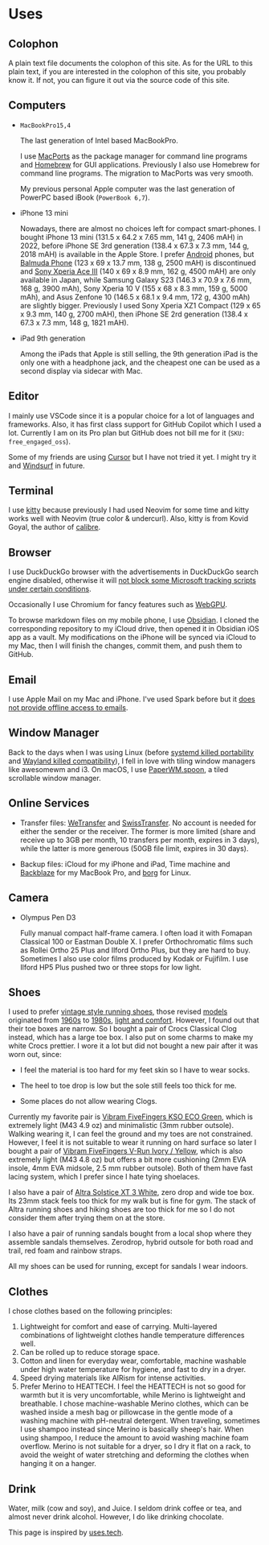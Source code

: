 # Uses

## Colophon

A plain text file documents the colophon of this site.
As for the URL to this plain text, if you are interested in the colophon of this site,
you probably know it.
If not, you can figure it out via the source code of this site.

## Computers

- `MacBookPro15,4`

    The last generation of Intel based MacBookPro.

    I use [MacPorts] as the package manager for command line programs and [Homebrew] for GUI applications.
    Previously I also use Homebrew for command line programs.
    The migration to MacPorts was very smooth.

    My previous personal Apple computer was the last generation of PowerPC based iBook (`PowerBook 6,7`).

- iPhone 13 mini

    Nowadays, there are almost no choices left for compact smart-phones.
    I bought iPhone 13 mini (131.5 x 64.2 x 7.65 mm, 141 g, 2406 mAH) in 2022, before iPhone SE 3rd generation (138.4 x 67.3 x 7.3 mm, 144 g, 2018 mAH) is available in the Apple Store.
    I prefer [Android][] phones, but [Balmuda Phone] (123 x 69 x 13.7 mm, 138 g, 2500 mAH) is discontinued and [Sony Xperia Ace III] (140 x 69 x 8.9 mm, 162 g, 4500 mAH) are only available in Japan,
    while Samsung Galaxy S23 (146.3 x 70.9 x 7.6 mm, 168 g, 3900 mAh), Sony Xperia 10 V (155 x 68 x 8.3 mm, 159 g, 5000 mAh), and Asus Zenfone 10 (146.5 x 68.1 x 9.4 mm, 172 g, 4300 mAh) are slightly bigger.
    Previously I used Sony Xperia XZ1 Compact (129 x 65 x 9.3 mm, 140 g, 2700 mAH), then iPhone SE 2rd generation (138.4 x 67.3 x 7.3 mm, 148 g, 1821 mAH).

- iPad 9th generation

    Among the iPads that Apple is still selling, the 9th generation iPad is the only one with a headphone jack,
    and the cheapest one can be used as a second display via sidecar with Mac.

[MacPorts]: https://github.com/weakish/dotfiles/blob/master/ports.txt "ports installed on my machine"
[Homebrew]: https://github.com/weakish/dotfiles/blob/master/Brewfile "Brewfile on my machine"
[Android]: android.md "My Android Setup"
[Balmuda Phone]: https://tech.balmuda.com/jp/phone/story/
[Sony Xperia Ace III]: https://xperia.sony.jp/xperia/acem3/spec_docomo.html


## Editor

I mainly use VSCode since it is a popular choice for a lot of languages and frameworks.
Also, it has first class support for GitHub Copilot which I used a lot.
Currently I am on its Pro plan but GitHub does not bill me for it (`SKU: free_engaged_oss`).

Some of my friends are using [Cursor][] but I have not tried it yet.
I might try it and [Windsurf][] in future.

[Cursor]: https://www.cursor.com
[Windsurf]: https://windsurf.com/editor

## Terminal

I use [kitty] because previously I had used Neovim for some time and kitty works well with Neovim (true color & undercurl).
Also, kitty is from Kovid Goyal, the author of [calibre].

[kitty]: https://sw.kovidgoyal.net/kitty/
[calibre]: https://github.com/kovidgoyal/calibre

## Browser

I use DuckDuckGo browser with the advertisements in DuckDuckGo search engine disabled,
otherwise it will [not block some Microsoft tracking scripts under certain conditions][ddg-help].

[ddg-help]: https://duckduckgo.com/duckduckgo-help-pages/privacy/web-tracking-protections#duckduckgo-private-search-ads

Occasionally I use Chromium for fancy features such as [WebGPU].

[WebGPU]: https://caniuse.com/webgpu "Can I use page for WebGPU"

To browse markdown files on my mobile phone, I use [Obsidian][].
I cloned the corresponding repository to my iCloud drive,
then opened it in Obsidian iOS app as a vault.
My modifications on the iPhone will be synced via iCloud to my Mac,
then I will finish the changes, commit them, and push them to GitHub.

[Obsidian]: https://obsidian.md

## Email

I use Apple Mail on my Mac and iPhone.
I've used Spark before but it [does not provide offline access to emails][spark].

[spark]: https://sparkmailapp.com/help/general/email-storage-and-backups "Help documentation of Spark"

## Window Manager

Back to the days when I was using Linux
(before [systemd killed portability][init-freedom] and [Wayland killed compatibility][KiCad]),
I fell in love with tiling window managers like awesomewm and i3.
On macOS, I use [PaperWM.spoon][paperwm], a tiled scrollable window manager.

[init-freedom]: https://www.devuan.org/os/init-freedom "Init Freedom"
[KiCad]: https://www.kicad.org/blog/2025/06/KiCad-and-Wayland-Support/ "KiCad and Wayland Support"
[paperwm]: https://github.com/mogenson/PaperWM.spoon "PaperWM.spoon GitHub repository"

## Online Services

- Transfer files: [WeTransfer] and [SwissTransfer]. No account is needed for either the sender or the receiver. The former is more limited (share and receive up to 3GB per month, 10 transfers per month, expires in 3 days), while the latter is more generous (50GB file limit, expires in 30 days).

[WeTransfer]: https://wetransfer.com
[SwissTransfer]: https://www.swisstransfer.com

- Backup files: iCloud for my iPhone and iPad, Time machine and [Backblaze][] for my MacBook Pro, and [borg][] for Linux.

[Backblaze]: https://secure.backblaze.com/r/04svpb "Backblaze referral link, use this link to get a free month Backblaze for you and me"
[borg]: borg.md "Borg Tutorial"

## Camera

- Olympus Pen D3

    Fully manual compact half-frame camera.
    I often load it with Fomapan Classical 100 or Eastman Double X.
    I prefer Orthochromatic films such as Rollei Ortho 25 Plus and Ilford Ortho Plus, but they are hard to buy.
    Sometimes I also use color films produced by Kodak or Fujifilm.
    I use Ilford HP5 Plus pushed two or three stops for low light.

## Shoes

I used to prefer [vintage style running shoes][thedeffest], those revised [models] originated from [1960s] to [1980s], [light and comfort][ad].
However, I found out that their toe boxes are narrow.
So I bought a pair of Crocs Classical Clog instead, which has a large toe box.
I also put on some charms to make my white Crocs prettier.
I wore it a lot but did not bought a new pair after it was worn out, since:

- I feel the material is too hard for my feet skin so I have to wear socks.

- The heel to toe drop is low but the sole still feels too thick for me.

- Some places do not allow wearing Clogs.

Currently my favorite pair is [Vibram FiveFingers KSO ECO Green][kso],
which is extremely light (M43 4.9 oz) and minimalistic (3mm rubber outsole).
Walking wearing it, I can feel the ground and my toes are not constrained.
However, I feel it is not suitable to wear it running on hard surface so later I bought a pair of [Vibram FiveFingers V-Run Ivory / Yellow][v-run],
which is also extremely light (M43 4.8 oz) but offers a bit more cushioning (2mm EVA insole, 4mm EVA midsole, 2.5 mm rubber outsole).
Both of them have fast lacing system, which I prefer since I hate tying shoelaces.

I also have a pair of [Altra Solstice XT 3 White][altra], zero drop and wide toe box.
Its 23mm stack feels too thick for my walk but is fine for gym.
The stack of Altra running shoes and hiking shoes are too thick for me so I do not consider them after trying them on at the store.

I also have a pair of running sandals bought from a local shop where they assemble sandals themselves.
Zerodrop, hybrid outsole for both road and trail, red foam and rainbow straps.

[thedeffest]: https://www.thedeffest.com/
[models]: https://www.mizuno.jp/mizuno1906/journal/journal_collection/046/
[1960s]: https://www.onitsukatiger.com/gb/en-gb/onitsukatiger-inspiration/onitsukatiger-mexico-66/
[1980s]: /uses/nb-420.jpg "https://i.ebayimg.com/images/g/ApEAAOSwd7Fb-MP7/s-l1600.jpg"
[ad]: /uses/nb-ads.jpg "https://images.squarespace-cdn.com/content/v1/5ab94f5e3c3a536987d16ce5/1586282359719-W9JJP53TVVP0EAJVXOLJ/ke17ZwdGBToddI8pDm48kGNEFA4rC7c0McDIySn7RjkUqsxRUqqbr1mOJYKfIPR7LoDQ9mXPOjoJoqy81S2I8N_N4V1vUb5AoIIIbLZhVYxCRW4BPu10St3TBAUQYVKcPlG31PR0Q5DeNaNXE1QnS_LzyNcqI129vtg_t5azkwh6fx-4rvXr20Sq8_feGDMO/New+Balance+1982+vintage+sneaker+ad+%40+The+Deffest?format=1500w"
[kso]: https://www.vibram.com/us/shop/fivefingers/kso-eco-mens/M95_MilitaryGreen.html
[v-run]: https://www.vibram.com/us/shop/fivefingers/men/v-run-mens/M31_2_IvoryYellow.html
[altra]: https://www.altrarunning.com/en-us/gym-training/mens-solstice-xt-3/AL0A85Q5.html?dwvar_AL0A85Q5_color=110

All my shoes can be used for running, except for sandals I wear indoors.

## Clothes

I chose clothes based on the following principles:

1. Lightweight for comfort and ease of carrying. Multi-layered combinations of lightweight clothes handle temperature differences well.
2. Can be rolled up to reduce storage space.
3. Cotton and linen for everyday wear, comfortable, machine washable under high water temperature for hygiene, and fast to dry in a dryer.
4. Speed drying materials like AIRism for intense activities.
5. Prefer Merino to HEATTECH. I feel the HEATTECH is not so good for warmth but it is very uncomfortable, while Merino is lightweight and breathable. I chose machine-washable Merino clothes, which can be washed inside a mesh bag or pillowcase in the gentle mode of a washing machine with pH-neutral detergent. When traveling, sometimes I use shampoo instead since Merino is basically sheep's hair. When using shampoo, I reduce the amount to avoid washing machine foam overflow. Merino is not suitable for a dryer, so I dry it flat on a rack, to avoid the weight of water stretching and deforming the clothes when hanging it on a hanger.


## Drink

Water, milk (cow and soy), and Juice.
I seldom drink coffee or tea, and almost never drink alcohol.
However, I do like drinking chocolate.

This page is inspired by [uses.tech].

[uses.tech]: https://uses.tech/
